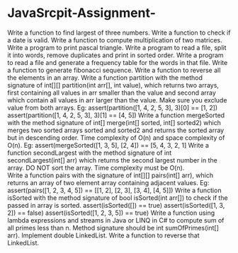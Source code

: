 # JavaSrcpit-Assignment-
Write a function to find largest of three numbers.
Write a function to check if a date is valid. Write a function to compute multiplication of two matrices.
Write a program to print pascal triangle.
Write a program to read a file, split it into words, remove duplicates and print in sorted order.
Write a program to read a file and generate a frequency table for the words in that file.
Write a function to generate fibonacci sequence.
Write a function to reverse all the elements in an array.
Write a function partition with the method signature of int[][] partition(int arr[], int value), which returns two arrays, first containing all values in arr smaller than the value and second array which contain all values in arr larger than the value. Make sure you exclude value from both arrays. Eg:   assert(partition([1, 4, 2, 5, 3], 3)[0] == [1, 2])   assert(partition([1, 4, 2, 5, 3], 3)[1] == [4, 5])
Write a function mergeSorted with the method signature of int[] merge(int[] sorted, int[] sorted2) which merges two sorted arrays sorted and sorted2 and returns the sorted array but in descending order. Time complexity of O(n) and space complexity of O(n). Eg:   assert(mergeSorted([1, 3, 5], [2, 4]) == [5, 4, 3, 2, 1]
Write a function secondLargest with the method signature of int secondLargest(int[] arr) which returns the second largest number in the array. DO NOT sort the array. Time complexity must be O(n).  
Write a function pairs with the signature of int[][] pairs(int[] arr), which returns an array of two element array containing adjacent values.  Eg:   assert(pairs([1, 2, 3, 4, 5]) == [[1, 2], [2, 3], [3, 4], [4, 5]]) 
Write a function isSorted with the method signature of bool isSorted(int arr[]) to check if the passed in array is sorted.   assert(isSorted([]) == true)   assert(isSorted([1, 3, 2]) == false)   assert(isSorted([1, 2, 3, 5]) == true)
Write a function using lambda expressions and streams in Java or LINQ in C# to compute sum of all primes less than n. Method signature should be int sumOfPrimes(int[] arr). Implement double LinkedList. 
Write a function to reverse that LinkedList.
